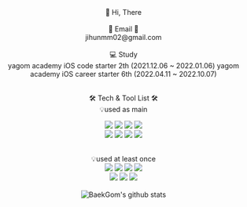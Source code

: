 
<div align="center">
👋 Hi, There<br><br>
📧 Email 📧<br>
jihunmm02@gmail.com<br><br>
💻 Study<br>
 yagom academy iOS code starter 2th (2021.12.06 ~ 2022.01.06)
 yagom academy iOS career starter 6th (2022.04.11 ~ 2022.10.07)
<br><br>
 
🛠 Tech & Tool List 🛠 <br>
💡used as main<br>

<img src="https://img.shields.io/badge/iOS-000000?style=for-the-badge&logo=iOS&logoColor=white">
<img src="https://img.shields.io/badge/Swift-F46D01?style=for-the-badge&logo=Swift&logoColor=white">
<img src="https://img.shields.io/badge/ReactiveX-B7178C?style=for-the-badge&logo=ReactiveX&logoColor=white">
<img src="https://img.shields.io/badge/Firebase-FFCA28?style=for-the-badge&logo=Firebase&logoColor=white">

<br>
<img src="https://img.shields.io/badge/Xcode-147EFB?style=for-the-badge&logo=Xcode&logoColor=white">
<img src="https://img.shields.io/badge/CoCoaPods-EE3322?style=for-the-badge&logo=CoCoaPods&logoColor=white">
<img src="https://img.shields.io/badge/Git-F05032?style=for-the-badge&logo=Git&logoColor=white">
<img src="https://img.shields.io/badge/Github-181717?style=for-the-badge&logo=Github&logoColor=white">
<br><br>
    
💡used at least once<br>
<img src="https://img.shields.io/badge/HTML5-E34F26?style=for-the-badge&logo=html5&logoColor=white">
<img src="https://img.shields.io/badge/CSS3-1572B6?style=for-the-badge&logo=CSS3&logoColor=white">
<img src="https://img.shields.io/badge/JavaScript-F7DF1E?style=for-the-badge&logo=JavaScript&logoColor=white">
<img src="https://img.shields.io/badge/C Sharp-239120?style=for-the-badge&logo=C Sharp&logoColor=white">
<br>
<img src="https://img.shields.io/badge/.NET-512BD4?style=for-the-badge&logo=.Net&logoColor=white">
<img src="https://img.shields.io/badge/MSSQL-CC2927?style=for-the-badge&logo=Microsoft SQL Server&logoColor=white">
<img src="https://img.shields.io/badge/Apache Tomcat-F8DC75?style=for-the-badge&logo=Apache Tomcat&logoColor=white">
<br><br>
![BaekGom's github stats](https://github-readme-stats.vercel.app/api?username=Baek-Gom-95&show_icons=true)
</div>
